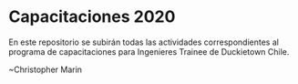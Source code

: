# Capacitaciones 2020

En este repositorio se subirán todas las actividades correspondientes al programa de capacitaciones para Ingenieres Trainee de Duckietown Chile.

~Christopher Marin
